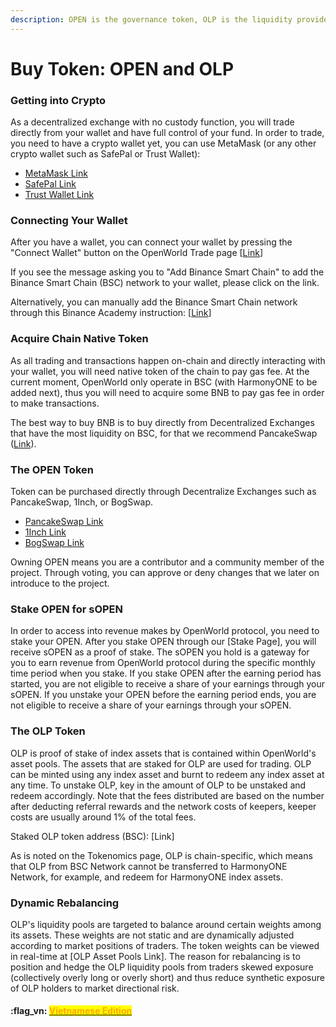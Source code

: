 ```yaml
---
description: OPEN is the governance token, OLP is the liquidity provider token
---
```


# Buy Token: OPEN and OLP

### Getting into Crypto <a href="#overview" id="overview"></a>

As a decentralized exchange with no custody function, you will trade directly from your wallet and have full control of your fund. In order to trade, you need to have a crypto wallet yet, you can use MetaMask (or any other crypto wallet such as SafePal or Trust Wallet):

* [MetaMask Link](https://metamask.io/download.html)
* [SafePal Link](https://www.safepal.com/download)
* [Trust Wallet Link](https://trustwallet.com/)

### **Connecting Your Wallet**

After you have a wallet, you can connect your wallet by pressing the "Connect Wallet" button on the OpenWorld Trade page \[[Link](https://app.openworld.vision/#/trade)]&#x20;

If you see the message asking you to "Add Binance Smart Chain" to add the Binance Smart Chain (BSC) network to your wallet, please click on the link.

Alternatively, you can manually add the Binance Smart Chain network through this Binance Academy instruction: \[[Link](https://academy.binance.com/en/articles/connecting-metamask-to-binance-smart-chain)]

### Acquire Chain Native Token

As all trading and transactions happen on-chain and directly interacting with your wallet, you will need native token of the chain to pay gas fee.  At the current moment, OpenWorld only operate in BSC (with HarmonyONE to be added next), thus you will need to acquire some BNB to pay gas fee in order to make transactions.

The best way to buy BNB is to buy directly from Decentralized Exchanges that have the most liquidity on BSC, for that we recommend PancakeSwap ([Link](https://pancakeswap.finance/)).

### The OPEN Token <a href="#overview" id="overview"></a>

Token can be purchased directly through Decentralize Exchanges such as PancakeSwap, 1Inch, or BogSwap. &#x20;

* [PancakeSwap Link](https://pancakeswap.finance/swap?outputCurrency=0x27a339d9B59b21390d7209b78a839868E319301B\&inputCurrency=0xe9e7CEA3DedcA5984780Bafc599bD69ADd087D56)
* [1Inch Link](https://app.1inch.io/#/56/unified/swap/BNB/OPEN)
* [BogSwap Link](https://app.bogged.finance/bsc/swap?tokenIn=0xe9e7cea3dedca5984780bafc599bd69add087d56\&tokenOut=0x27a339d9B59b21390d7209b78a839868E319301B\&utm\_source=telegram\&utm\_medium=tgbot\&utm\_campaign=OPEN)

Owning OPEN means you are a contributor and a community member of the project.  Through voting, you can approve or deny changes that we later on introduce to the project.

### Stake OPEN for sOPEN

In order to access into revenue makes by OpenWorld protocol, you need to stake your OPEN.  After you stake OPEN through our \[Stake Page], you will receive sOPEN as a proof of stake.  The sOPEN you hold is a gateway for you to earn revenue from OpenWorld protocol during the specific monthly time period when you stake.  If you stake OPEN after the earning period has started, you are not eligible to receive a share of your earnings through your sOPEN.  If you unstake your OPEN before the earning period ends, you are not eligible to receive a share of your earnings through your sOPEN.

### The OLP Token <a href="#overview" id="overview"></a>

OLP is proof of stake of index assets that is contained within OpenWorld's asset pools.  The assets that are staked for OLP are used for trading.  OLP can be minted using any index asset and burnt to redeem any index asset at any time.  To unstake OLP, key in the amount of OLP to be unstaked and redeem accordingly.  Note that the fees distributed are based on the number after deducting referral rewards and the network costs of keepers, keeper costs are usually around 1% of the total fees.&#x20;

Staked OLP token address (BSC): \[Link]

As is noted on the Tokenomics page, OLP is chain-specific, which means that OLP from BSC Network cannot be transferred to HarmonyONE Network, for example, and redeem for HarmonyONE index assets.  &#x20;

### **Dynamic Rebalancing**

OLP's liquidity pools are targeted to balance around certain weights among its assets. These weights are not static and are dynamically adjusted according to market positions of traders. The token weights can be viewed in real-time at \[OLP Asset Pools Link]. The reason for rebalancing is to position and hedge the OLP liquidity pools from traders skewed exposure (collectively overly long or overly short) and thus reduce synthetic exposure of OLP holders to market directional risk.



#### :flag\_vn: [<mark style="color:orange;">Vietnamese Edition</mark>](https://app.gitbook.com/s/tgJISm30WW6z2kncLqvO/)<mark style="color:orange;"></mark>
